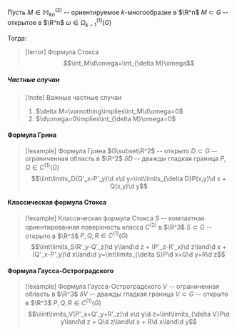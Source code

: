 Пусть $M\in\mathbb{M}^{(2)}_{kn}$ -- ориентируемое $k$-многообразие в $\R^n$
$M\subset G$ -- открытое в $\R^n$
$\omega\in\Omega^{(1)}_{k-1}(G)$

Тогда:
>[!error] Формула Стокса
$$\int_M\d\omega=\int_{\delta M}\omega$$
##### Частные случаи
>[!note] Важные частные случаи
>1. $\delta M=\varnothing\implies\int_M\d\omega=0$
>2. $\d\omega=0\implies\int_{\delta M}\omega=0$
#### Формула Грина
>[!example] Формула Грина
>$G\subset\R^2$ -- открыто
>$D\subset G$ -- ограниченная область в $\R^2$
>$\delta D$ -- дважды гладкая граница
>$P,Q\in C^{(1)}(G)$
>$$\iint\limits_D(Q'_x-P'_y)\d x\d y=\int\limits_{\delta D}P(x,y)\d x + Q(x,y)\d y$$
#### Классическая формула Стокса
>[!example] Классическая формула Стокса
>$S$ -- компактная ориентированная поверхность класса $C^{(2)}$ в $\R^3$
>$S\subset G$ -- открыто в $\R^3$
>$P,Q,R\in C^{(1)}(G)$
>$$\iint\limits_S(R'_y-Q'_z)\d y\land\d z + (P'_z-R'_x)\d z\land\d x + (Q'_x-P'_y)\d x\land\d y=\int\limits_{\delta S}P\d x+Q\d y+R\d z$$
>
#### Формула Гаусса-Остроградского
>[!example] Формула Гаусса-Остроградского
>$V$ -- ограниченная область в $\R^3$
>$\delta V$ -- дважды гладкая граница
>$V\subset G$ -- открыто в $\R^3$
>$P,Q,R\in C^{(1)}(G)$
>$$\iiint\limits_V(P'_x+Q'_y+R'_z)\d x\d y\d z=\iint\limits_{\delta V}P\d y\land\d z + Q\d z\land\d x + R\d x\land\d y$$

